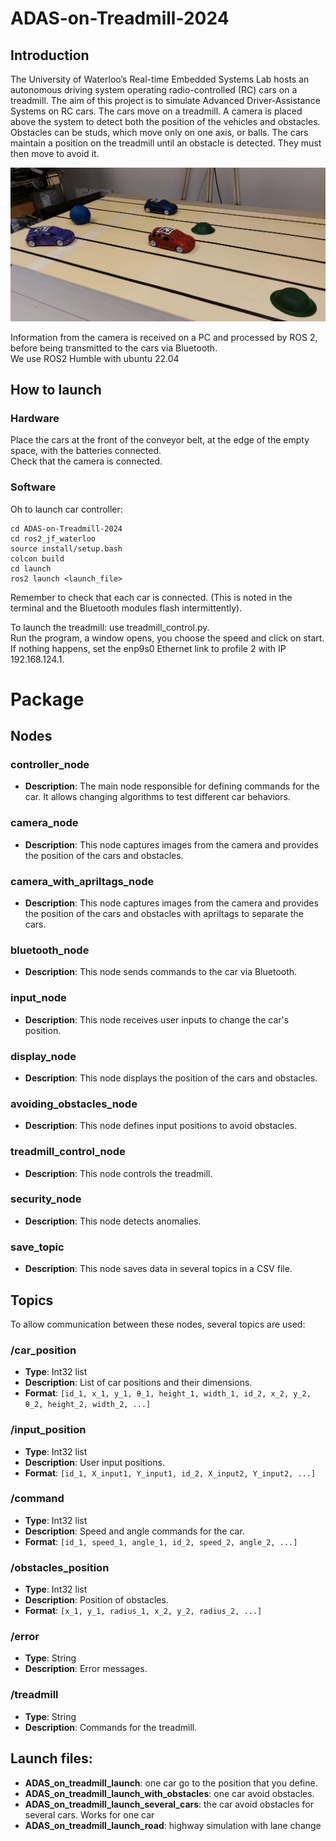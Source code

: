 # ADAS-on-Treadmill-2024

## Introduction
The University of Waterloo’s Real-time Embedded Systems Lab hosts an autonomous driving system operating radio-controlled (RC) cars on a treadmill. The aim of this project is to simulate Advanced Driver-Assistance Systems on RC cars. The cars move on a treadmill. A camera is placed above the system to detect both the position of the vehicles and obstacles. Obstacles can be studs, which move only on one axis, or balls. The cars maintain a position on the treadmill until an obstacle is detected. They must then move to avoid it. 

![image](Picture/ADAS3.png)

Information from the camera is received on a PC and processed by ROS 2, before being transmitted to the cars via Bluetooth.  
We use ROS2 Humble with ubuntu 22.04

## How to launch
### Hardware

Place the cars at the front of the conveyor belt, at the edge of the empty space, with the batteries connected.  
Check that the camera is connected.


### Software

Oh to launch car controller:
```
cd ADAS-on-Treadmill-2024
cd ros2_jf_waterloo
source install/setup.bash
colcon build
cd launch
ros2 launch <launch_file>
```
Remember to check that each car is connected. (This is noted in the terminal and the Bluetooth modules flash intermittently).  

To launch the treadmill: use treadmill_control.py.  
Run the program, a window opens, you choose the speed and click on start.  
If nothing happens, set the enp9s0 Ethernet link to profile 2 with IP 192.168.124.1. 

# Package

## Nodes

### controller_node
- **Description**: The main node responsible for defining commands for the car. It allows changing algorithms to test different car behaviors.

### camera_node
- **Description**: This node captures images from the camera and provides the position of the cars and obstacles.

### camera_with_apriltags_node
- **Description**: This node captures images from the camera and provides the position of the cars and obstacles with apriltags to separate the cars.

### bluetooth_node
- **Description**: This node sends commands to the car via Bluetooth.

### input_node
- **Description**: This node receives user inputs to change the car's position.

### display_node
- **Description**: This node displays the position of the cars and obstacles.

### avoiding_obstacles_node
- **Description**: This node defines input positions to avoid obstacles.

### treadmill_control_node
- **Description**: This node controls the treadmill.

### security_node
- **Description**: This node detects anomalies.

### save_topic
- **Description**: This node saves data in several topics in a CSV file.

## Topics

To allow communication between these nodes, several topics are used:

### /car_position
- **Type**: Int32 list
- **Description**: List of car positions and their dimensions.
- **Format**: `[id_1, x_1, y_1, θ_1, height_1, width_1, id_2, x_2, y_2, θ_2, height_2, width_2, ...]`

### /input_position
- **Type**: Int32 list
- **Description**: User input positions.
- **Format**: `[id_1, X_input1, Y_input1, id_2, X_input2, Y_input2, ...]`

### /command
- **Type**: Int32 list
- **Description**: Speed and angle commands for the car.
- **Format**: `[id_1, speed_1, angle_1, id_2, speed_2, angle_2, ...]`

### /obstacles_position
- **Type**: Int32 list
- **Description**: Position of obstacles.
- **Format**: `[x_1, y_1, radius_1, x_2, y_2, radius_2, ...]`

### /error
- **Type**: String
- **Description**: Error messages.

### /treadmill
- **Type**: String
- **Description**: Commands for the treadmill.


## Launch files:
- **ADAS_on_treadmill_launch**: one car go to the position that you define.
- **ADAS_on_treadmill_launch_with_obstacles**: one car avoid obstacles.
- **ADAS_on_treadmill_launch_several_cars**: the car avoid obstacles for several cars. Works for one car
- **ADAS_on_treadmill_launch_road**: highway simulation with lane change

